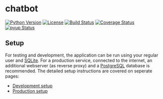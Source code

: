 chatbot
=======

[![Python Version](https://img.shields.io/badge/python-3.6|3.7|3.8-blue)](https://www.python.org/)
[![License](https://img.shields.io/badge/License-MIT-green)](https://github.com/de-hub/chatbot/blob/master/LICENSE)
[![Build Status](https://travis-ci.org/de-hub/chatbot.svg?branch=master)](https://travis-ci.org/de-hub/chatbot)
[![Coverage Status](https://coveralls.io/repos/github/de-hub/chatbot/badge.svg?branch=master)](https://coveralls.io/github/de-hub/chatbot?branch=master)
[![pyup Status](https://pyup.io/repos/github/de-hub/chatbot/shield.svg)](https://pyup.io/repos/github/ISI-MIP/isimip-data/)

Setup
-----

For testing and development, the application can be run using your regular user and [SQLite](https://www.sqlite.org/). For a production service, connected to the internet, an additional webserver (as reverse proxy) and a [PostgreSQL](https://www.postgresql.org/) database is recommended. The detailed setup instructions are covered on seperate pages:

* [Development setup](/docs/dev.md)
* [Production setup](/docs/prod.md)
